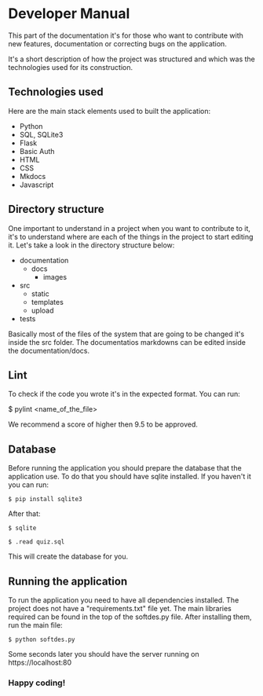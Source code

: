# Developer Manual

This part of the documentation it's for those who want to contribute with new features,
documentation or correcting bugs on the application.

It's a short description of how the project was structured and which was the technologies
used for its construction.

## Technologies used

Here are the main stack elements used to built the application:

- Python
- SQL, SQLite3
- Flask
- Basic Auth
- HTML
- CSS
- Mkdocs
- Javascript

## Directory structure

One important to understand in a project when you want to contribute to it, it's to understand
where are each of the things in the project to start editing it. Let's take a look in the directory
structure below:

* documentation
    * docs
        * images
* src
    * static
    * templates
    * upload
* tests

Basically most of the files of the system that are going to be changed it's inside the src folder. 
The documentatios markdowns can be edited inside the documentation/docs.

## Lint

To check if the code you wrote it's in the expected format. You can run:

$ pylint <name_of_the_file>

We recommend a score of higher then 9.5 to be approved.


## Database

Before running the application you should prepare the database that the application
use. To do that you should have sqlite installed. If you haven't it you can run:

    $ pip install sqlite3

After that:

    $ sqlite

    $ .read quiz.sql

This will create the database for you.

## Running the application

To run the application you need to have all dependencies installed. The project does not
have a "requirements.txt" file yet. The main libraries required can be found in the top
of the softdes.py file. After installing them, run the main file:

    $ python softdes.py

Some seconds later you should have the server running on https://localhost:80

### Happy coding!